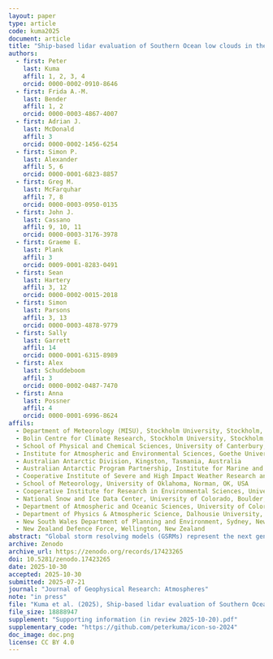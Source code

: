 ```yaml
---
layout: paper
type: article
code: kuma2025
document: article
title: "Ship-based lidar evaluation of Southern Ocean low clouds in the storm-resolving general circulation model ICON and the ERA5 and MERRA-2 reanalyses"
authors:
  - first: Peter
    last: Kuma
    affil: 1, 2, 3, 4
    orcid: 0000-0002-0910-8646
  - first: Frida A.-M.
    last: Bender
    affil: 1, 2
    orcid: 0000-0003-4867-4007
  - first: Adrian J.
    last: McDonald
    affil: 3
    orcid: 0000-0002-1456-6254
  - first: Simon P.
    last: Alexander
    affil: 5, 6
    orcid: 0000-0001-6823-8857
  - first: Greg M.
    last: McFarquhar
    affil: 7, 8
    orcid: 0000-0003-0950-0135
  - first: John J.
    last: Cassano
    affil: 9, 10, 11
    orcid: 0000-0003-3176-3978
  - first: Graeme E.
    last: Plank
    affil: 3
    orcid: 0009-0001-8283-0491
  - first: Sean
    last: Hartery
    affil: 3, 12
    orcid: 0000-0002-0015-2018
  - first: Simon
    last: Parsons
    affil: 3, 13
    orcid: 0000-0003-4878-9779
  - first: Sally
    last: Garrett
    affil: 14
    orcid: 0000-0001-6315-8989
  - first: Alex
    last: Schuddeboom
    affil: 3
    orcid: 0000-0002-0487-7470
  - first: Anna
    last: Possner
    affil: 4
    orcid: 0000-0001-6996-8624
affils:
  - Department of Meteorology (MISU), Stockholm University, Stockholm, Sweden
  - Bolin Centre for Climate Research, Stockholm University, Stockholm, Sweden
  - School of Physical and Chemical Sciences, University of Canterbury, Christchurch, Aotearoa/New Zealand
  - Institute for Atmospheric and Environmental Sciences, Goethe University Frankfurt, Frankfurt am Main, Hesse, Germany
  - Australian Antarctic Division, Kingston, Tasmania, Australia
  - Australian Antarctic Program Partnership, Institute for Marine and Antarctic Studies, University of Tasmania, Hobart, Tasmania, Australia
  - Cooperative Institute of Severe and High Impact Weather Research and Operations, University of Oklahoma, Norman, OK, USA
  - School of Meteorology, University of Oklahoma, Norman, OK, USA
  - Cooperative Institute for Research in Environmental Sciences, University of Colorado, Boulder, CO, USA
  - National Snow and Ice Data Center, University of Colorado, Boulder, CO, USA
  - Department of Atmospheric and Oceanic Sciences, University of Colorado, Boulder, CO, USA
  - Department of Physics & Atmospheric Science, Dalhousie University, Halifax, Canada
  - New South Wales Department of Planning and Environment, Sydney, New South Wales, Australia
  - New Zealand Defence Force, Wellington, New Zealand
abstract: "Global storm resolving models (GSRMs) represent the next generation of global climate models. One of them is a 5-km Icosahedral Nonhydrostatic Weather and Climate Model (ICON). Its high resolution means that parameterizations of convection and clouds, including subgrid-scale clouds, are omitted, relying on explicit simulation but necessarily utilizing microphysics and turbulence parameterizations. Standard-resolution (10–100 km) models, which use convection and cloud parameterizations, have substantial cloud biases over the Southern Ocean (SO), adversely affecting radiation and sea surface temperature. The SO is dominated by low clouds, which cannot be observed accurately from space due to overlapping clouds, attenuation, and ground clutter. We evaluated SO clouds in ICON and the ERA5 and MERRA-2 reanalyses using approximately 2400 days of lidar observations and 2300 radiosonde profiles from 31 voyages and a Macquarie Island station during 2010–2021, compared to the model and reanalyses using a ground-based lidar simulator. We found that ICON and the reanalyses underestimate the total cloud fraction by about 10 and 20%, respectively. ICON and ERA5 overestimate the cloud occurrence peak at about 500 m, associated with underestimated lower tropospheric stability and overestimated lifting condensation level. The reanalyses strongly underestimate fog and very low-level clouds, and MERRA-2 underestimates cloud occurrence at almost all heights. Outgoing shortwave radiation is overestimated in MERRA-2, implying a “too few, too bright” cloud problem. SO cloud and fog biases are a substantial issue in the analyzed model and reanalyses and result in shortwave and longwave radiation biases."
archive: Zenodo
archive_url: https://zenodo.org/records/17423265
doi: 10.5281/zenodo.17423265
date: 2025-10-30
accepted: 2025-10-30
submitted: 2025-07-21
journal: "Journal of Geophysical Research: Atmospheres"
note: "in press"
file: "Kuma et al. (2025), Ship-based lidar evaluation of Southern Ocean low clouds in the storm-resolving general circulation model ICON and the ERA5 and MERRA-2 reanalyses (in review 2025-10-20).pdf"
file_size: 18888947
supplement: "Supporting information (in review 2025-10-20).pdf"
supplementary_code: "https://github.com/peterkuma/icon-so-2024"
doc_image: doc.png
license: CC BY 4.0
---
```

